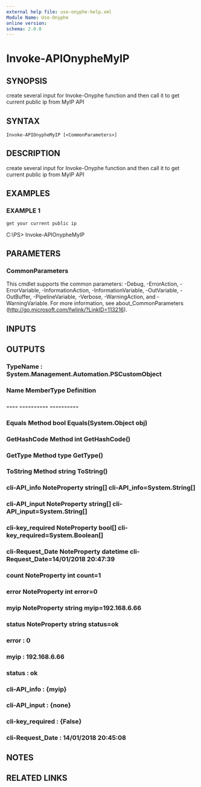```yaml
---
external help file: use-onyphe-help.xml
Module Name: Use-Onyphe
online version:
schema: 2.0.0
---
```


# Invoke-APIOnypheMyIP

## SYNOPSIS
create several input for Invoke-Onyphe function and then call it to get current public ip from MyIP API

## SYNTAX

```
Invoke-APIOnypheMyIP [<CommonParameters>]
```

## DESCRIPTION
create several input for Invoke-Onyphe function and then call it to get current public ip from MyIP API

## EXAMPLES

### EXAMPLE 1
```
get your current public ip
```

C:\PS\> Invoke-APIOnypheMyIP

## PARAMETERS

### CommonParameters
This cmdlet supports the common parameters: -Debug, -ErrorAction, -ErrorVariable, -InformationAction, -InformationVariable, -OutVariable, -OutBuffer, -PipelineVariable, -Verbose, -WarningAction, and -WarningVariable.
For more information, see about_CommonParameters (http://go.microsoft.com/fwlink/?LinkID=113216).

## INPUTS

## OUTPUTS

### TypeName : System.Management.Automation.PSCustomObject
### Name             MemberType   Definition
### ----             ----------   ----------
### Equals           Method       bool Equals(System.Object obj)
### GetHashCode      Method       int GetHashCode()
### GetType          Method       type GetType()
### ToString         Method       string ToString()
### cli-API_info     NoteProperty string[] cli-API_info=System.String[]
### cli-API_input    NoteProperty string[] cli-API_input=System.String[]
### cli-key_required NoteProperty bool[] cli-key_required=System.Boolean[]
### cli-Request_Date NoteProperty datetime cli-Request_Date=14/01/2018 20:47:39
### count            NoteProperty int count=1
### error            NoteProperty int error=0
### myip             NoteProperty string myip=192.168.6.66
### status           NoteProperty string status=ok
### error            : 0
### myip             : 192.168.6.66
### status           : ok
### cli-API_info     : {myip}
### cli-API_input    : {none}
### cli-key_required : {False}
### cli-Request_Date : 14/01/2018 20:45:08
## NOTES

## RELATED LINKS
